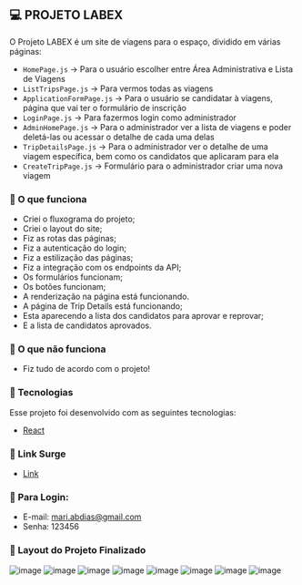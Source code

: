 ## 💻 PROJETO LABEX
O Projeto LABEX é um site de viagens para o espaço, dividido em várias páginas:
- `HomePage.js`  → Para o usuário escolher entre Área Administrativa e Lista de Viagens
- `ListTripsPage.js` → Para vermos todas as viagens
- `ApplicationFormPage.js` → Para o usuário se candidatar à viagens, página que vai ter o formulário de inscrição
- `LoginPage.js` → Para fazermos login como administrador
- `AdminHomePage.js` → Para o administrador ver a lista de viagens e poder deletá-las ou acessar o detalhe de cada uma delas
- `TripDetailsPage.js` → Para o administrador ver o detalhe de uma viagem específica, bem como os candidatos que aplicaram para ela
- `CreateTripPage.js` → Formulário para o administrador criar uma nova viagem


### 📝 O que funciona
- Criei o fluxograma do projeto;
- Criei o layout do site;
- Fiz as rotas das páginas;
- Fiz a autenticação do login;
- Fiz a estilização das páginas;
- Fiz a integração com os endpoints da API;
- Os formulários funcionam;
- Os botões funcionam;
- A renderização na página está funcionando.
- A página de Trip Details está funcionando;
- Esta aparecendo a lista dos candidatos para aprovar e reprovar;
- E a lista de candidatos aprovados.

### 📝 O que não funciona
- Fiz tudo de acordo com o projeto!

### 🧪 Tecnologias
Esse projeto foi desenvolvido com as seguintes tecnologias:
- [React](https://reactjs.org)

### 🚀 Link Surge 
- [Link](https://quirky-distance.surge.sh//)

### 🔐 Para Login:
- E-mail: mari.abdias@gmail.com
- Senha: 123456

### 🔖 Layout do Projeto Finalizado
![image](https://user-images.githubusercontent.com/98291335/175841968-247afc0e-d02e-46af-b514-f91c921d6abc.png)
![image](https://user-images.githubusercontent.com/98291335/175842649-5890f143-5419-4ab8-a303-1c12c4224c09.png)
![image](https://user-images.githubusercontent.com/98291335/175843000-9f061ebe-d1a7-4a1a-8b59-bbb181dbb89e.png)
![image](https://user-images.githubusercontent.com/98291335/175843056-a8e705f7-dec1-4282-b168-bcfcfb1a1c00.png)
![image](https://user-images.githubusercontent.com/98291335/175843227-2d0a6822-ef33-4df9-b910-00da08192a84.png)
![image](https://user-images.githubusercontent.com/98291335/175843273-b8b2db34-4922-4b0c-b3bc-c837d2b0ef9b.png)
![image](https://user-images.githubusercontent.com/98291335/175843297-87f8b969-03b8-4f00-a1e8-170e639b018b.png)
![image](https://user-images.githubusercontent.com/98291335/175843321-64e85eac-7978-40ad-81f9-868fc36e6e85.png)

